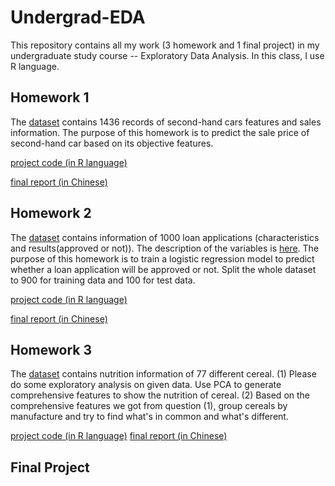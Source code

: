 # Undergrad-EDA

This repository contains all my work (3 homework and 1 final project) in my undergraduate study course -- Exploratory Data Analysis. In this class, I use R language.

## Homework 1
The [dataset](https://github.com/chenxi36871/Undergrad-EDA/blob/main/hw1/ToyotaCorolla_part.csv) contains 1436 records of second-hand cars features and sales information. The purpose of this homework is to predict the sale price of second-hand car based on its objective features.

[project code (in R language)](https://github.com/chenxi36871/Undergrad-EDA/blob/5e3788fd04cafc5080cb09cbb5a4e2d836cf8517/hw1/hw1/hw1.R) 

[final report (in Chinese)](https://github.com/chenxi36871/Undergrad-EDA/blob/5e3788fd04cafc5080cb09cbb5a4e2d836cf8517/hw1/2018110760%E6%9D%8E%E6%99%A8%E8%8C%9C.pdf)


## Homework 2
The [dataset](https://github.com/chenxi36871/Undergrad-EDA/blob/5e3788fd04cafc5080cb09cbb5a4e2d836cf8517/hw2/germancredit.csv) contains information of 1000 loan applications (characteristics and results(approved or not)). The description of the variables is [here](https://github.com/chenxi36871/Undergrad-EDA/blob/5e3788fd04cafc5080cb09cbb5a4e2d836cf8517/hw2/germancreditDescription.docx). The purpose of this homework is to train a logistic regression model to predict whether a loan application will be approved or not.
Split the whole dataset to 900 for training data and 100 for test data.

[project code (in R language)](https://github.com/chenxi36871/Undergrad-EDA/blob/main/hw2/hw2/hw2.R)

[final report (in Chinese)](https://github.com/chenxi36871/Undergrad-EDA/blob/main/hw2/2018110760%E6%9D%8E%E6%99%A8%E8%8C%9C.pdf)


## Homework 3
The [dataset](https://github.com/chenxi36871/Undergrad-EDA/blob/main/hw3/cereals.csv) contains nutrition information of 77 different cereal.
(1) Please do some exploratory analysis on given data. Use PCA to generate comprehensive features to show the nutrition of cereal.
(2) Based on the comprehensive features we got from question (1), group cereals by manufacture and try to find what's in common and what's different.

[project code (in R language)](https://github.com/chenxi36871/Undergrad-EDA/blob/main/hw3/edahm3.R)
[final report (in Chinese)](https://github.com/chenxi36871/Undergrad-EDA/blob/main/hw3/2018110760%E6%9D%8E%E6%99%A8%E8%8C%9C.pdf)


## Final Project

